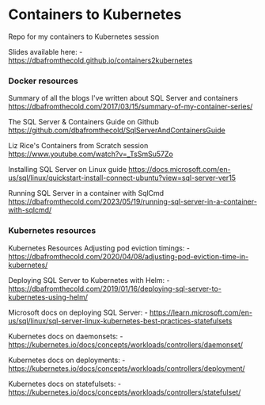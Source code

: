 # Containers to Kubernetes

Repo for my containers to Kubernetes session

Slides available here: -
https://dbafromthecold.github.io/containers2kubernetes


### Docker resources

Summary of all the blogs I've written about SQL Server and containers
https://dbafromthecold.com/2017/03/15/summary-of-my-container-series/

The SQL Server & Containers Guide on Github
https://github.com/dbafromthecold/SqlServerAndContainersGuide

Liz Rice's Containers from Scratch session
https://www.youtube.com/watch?v=_TsSmSu57Zo

Installing SQL Server on Linux guide
https://docs.microsoft.com/en-us/sql/linux/quickstart-install-connect-ubuntu?view=sql-server-ver15

Running SQL Server in a container with SqlCmd
https://dbafromthecold.com/2023/05/19/running-sql-server-in-a-container-with-sqlcmd/


### Kubernetes resources

Kubernetes Resources
Adjusting pod eviction timings: -
https://dbafromthecold.com/2020/04/08/adjusting-pod-eviction-time-in-kubernetes/

Deploying SQL Server to Kubernetes with Helm: -
https://dbafromthecold.com/2019/01/16/deploying-sql-server-to-kubernetes-using-helm/

Microsoft docs on deploying SQL Server: -
https://learn.microsoft.com/en-us/sql/linux/sql-server-linux-kubernetes-best-practices-statefulsets

Kubernetes docs on daemonsets: -
https://kubernetes.io/docs/concepts/workloads/controllers/daemonset/

Kubernetes docs on deployments: -
https://kubernetes.io/docs/concepts/workloads/controllers/deployment/

Kubernetes docs on statefulsets: -
https://kubernetes.io/docs/concepts/workloads/controllers/statefulset/